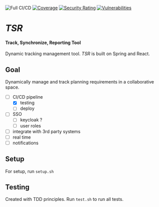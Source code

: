 ![Full CI/CD](https://github.com/gorhack/tsr/workflows/Full%20CI/CD/badge.svg)
[![Coverage](https://sonarcloud.io/api/project_badges/measure?project=gorhack_tsr&metric=coverage)](https://sonarcloud.io/dashboard?id=gorhack_tsr)
[![Security Rating](https://sonarcloud.io/api/project_badges/measure?project=gorhack_tsr&metric=security_rating)](https://sonarcloud.io/dashboard?id=gorhack_tsr)
[![Vulnerabilities](https://sonarcloud.io/api/project_badges/measure?project=gorhack_tsr&metric=vulnerabilities)](https://sonarcloud.io/dashboard?id=gorhack_tsr)


# _TSR_
#### Track, Synchronize, Reporting Tool
Dynamic tracking management tool. _TSR_ is built on Spring and React.

## Goal
Dynamically manage and track planning requirements in a collaborative space.
- [ ] CI/CD pipeline
    - [x] testing
    - [ ] deploy
- [ ] SSO
    - [ ] keycloak ?
    - [ ] user roles
- [ ] integrate with 3rd party systems
- [ ] real time
- [ ] notifications

## Setup
For setup, run `setup.sh`

## Testing
Created with TDD principles. Run `test.sh` to run all tests.